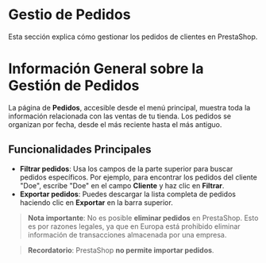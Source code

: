 # Gestio de Pedidos

Esta sección explica cómo gestionar los pedidos de clientes en PrestaShop.

# Información General sobre la Gestión de Pedidos

La página de **Pedidos**, accesible desde el menú principal, muestra toda la información relacionada con las ventas de tu tienda. Los pedidos se organizan por fecha, desde el más reciente hasta el más antiguo.

## Funcionalidades Principales

- **Filtrar pedidos**: Usa los campos de la parte superior para buscar pedidos específicos. Por ejemplo, para encontrar los pedidos del cliente "Doe", escribe "Doe" en el campo **Cliente** y haz clic en **Filtrar**.
- **Exportar pedidos**: Puedes descargar la lista completa de pedidos haciendo clic en **Exportar** en la barra superior.

> **Nota importante**: No es posible **eliminar pedidos** en PrestaShop. Esto es por razones legales, ya que en Europa está prohibido eliminar información de transacciones almacenada por una empresa.

> **Recordatorio**: PrestaShop **no permite importar pedidos**.